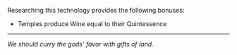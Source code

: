 Researching this technology provides the following bonuses:
* Temples produce Wine equal to their Quintessence

---

_We should curry the gods' favor with gifts of land._
